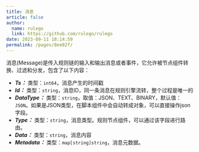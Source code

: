 ```yaml
---
title: 消息
article: false
author: 
  name: rulego
  link: https://github.com/rulego/rulego
date: 2023-09-11 18:14:59
permalink: /pages/8ee82f/
---
```

消息(Message)是传入规则链的输入和输出消息或者事件，它允许被节点组件转换、过滤和分发，包含了以下内容：

- ***Ts：*** 类型：`int64`，消息产生的时间戳
- ***Id：*** 类型：`string`，消息ID，同一条消息在规则引擎流转，整个过程是唯一的
- ***DataType：***  类型：`string`，取值：JSON、TEXT、BINARY，默认值：`JSON`。如果是JSON类型，在脚本组件中会自动转成对象，可以直接操作json字段。
- ***Type：*** 类型：`string`，消息类型。规则节点组件，可以通过该字段进行路由。
- ***Data：*** 类型：`string`，消息内容
- ***Metadata：*** 类型：`map[string]string`，消息元数据。
